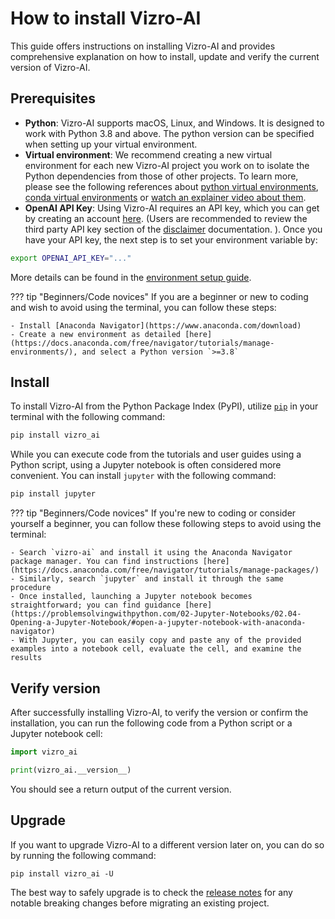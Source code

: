 # How to install Vizro-AI

This guide offers instructions on installing Vizro-AI and provides comprehensive explanation on how to install, update and verify the current version of Vizro-AI.

## Prerequisites

- **Python**: Vizro-AI supports macOS, Linux, and Windows. It is designed to work with Python 3.8 and above. The python
  version can be specified when setting up your virtual environment.
- **Virtual environment**: We recommend creating a new virtual environment for each new Vizro-AI project you work on to
  isolate the Python dependencies from those of other projects. To learn more, please see the following references about [python virtual environments](https://realpython.com/python-virtual-environments-a-primer/), [conda virtual environments](https://docs.conda.io/projects/conda/en/latest/user-guide/getting-started.html#starting-conda) or [watch an explainer video about them](https://youtu.be/YKfAwIItO7M).
- **OpenAI API Key**: Using Vizro-AI requires an API key, which you can get by creating an account [here](https://platform.openai.com/account/api-keys). (Users are recommended to review the third party API key section of the [disclaimer](../explanation/disclaimer.md) documentation.
). Once you have your API key, the next step is to set your environment variable by:
```bash
export OPENAI_API_KEY="..."
```


More details can be found in the [environment setup guide](../user_guides/api_setup.md).

??? tip "Beginners/Code novices"
    If you are a beginner or new to coding and wish to avoid using the terminal, you can follow these steps:

    - Install [Anaconda Navigator](https://www.anaconda.com/download)
    - Create a new environment as detailed [here](https://docs.anaconda.com/free/navigator/tutorials/manage-environments/), and select a Python version `>=3.8`

## Install

To install Vizro-AI from the Python Package Index (PyPI), utilize [`pip`](https://pip.pypa.io/en/stable/) in your terminal with the following command:

```bash
pip install vizro_ai
```

While you can execute code from the tutorials and user guides using a Python script, using a Jupyter notebook is often considered more convenient. You can install `jupyter` with the following command:

```bash
pip install jupyter
```

??? tip "Beginners/Code novices"
    If you're new to coding or consider yourself a beginner, you can follow these following steps to avoid using the terminal:

    - Search `vizro-ai` and install it using the Anaconda Navigator package manager. You can find instructions [here](https://docs.anaconda.com/free/navigator/tutorials/manage-packages/)
    - Similarly, search `jupyter` and install it through the same procedure
    - Once installed, launching a Jupyter notebook becomes straightforward; you can find guidance [here](https://problemsolvingwithpython.com/02-Jupyter-Notebooks/02.04-Opening-a-Jupyter-Notebook/#open-a-jupyter-notebook-with-anaconda-navigator)
    - With Jupyter, you can easily copy and paste any of the provided examples into a notebook cell, evaluate the cell, and examine the results

## Verify version

After successfully installing Vizro-AI, to verify the version or confirm the installation, you can run the following code from a Python script or a Jupyter notebook cell:

```py
import vizro_ai

print(vizro_ai.__version__)
```

You should see a return output of the current version.

## Upgrade

If you want to upgrade Vizro-AI to a different version later on, you can do so by running the following command:
```
pip install vizro_ai -U
```

The best way to safely upgrade is to check the [release notes]() for any notable breaking changes before migrating an
existing project.
